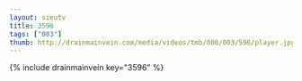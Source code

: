 ```yaml
--- 
layout: sieutv
title: 3596
tags: ["003"]
thumb: http://drainmainvein.com/media/videos/tmb/000/003/596/player.jpg
---
```

{% include drainmainvein key="3596" %} 
